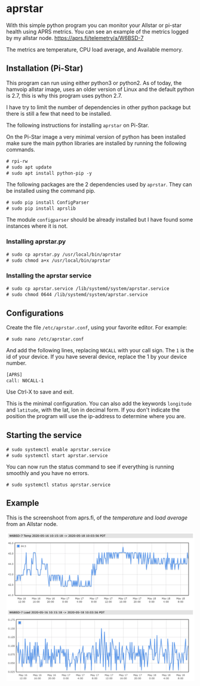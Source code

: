 # aprstar

With this simple python program you can monitor your Allstar or
pi-star health using APRS metrics.  You can see an example of the
metrics logged by my allstar node. https://aprs.fi/telemetry/a/W6BSD-7

The metrics are temperature, CPU load average, and Available memory.

## Installation (Pi-Star)

This program can run using either python3 or python2. As of today, the
hamvoip allstar image, uses an older version of Linux and the default
python is 2.7, this is why this program uses python 2.7.

I have try to limit the number of dependencies in other python package
but there is still a few that need to be installed.

The following instructions for installing `aprstar` on Pi-Star.

On the Pi-Star image a very minimal version of python has been
installed make sure the main python libraries are installed by running
the following commands.

```
# rpi-rw
# sudo apt update
# sudo apt install python-pip -y
```

The following packages are the 2 dependencies used by `aprstar`. They
can be installed using the command pip.

```
# sudo pip install ConfigParser
# sudo pip install aprslib
```

The module `configparser` should be already installed but I have found
some instances where it is not.

### Installing aprstar.py

```
# sudo cp aprstar.py /usr/local/bin/aprstar
# sudo chmod a+x /usr/local/bin/aprstar
```

### Installing the aprstar service

```
# sudo cp aprstar.service /lib/systemd/system/aprstar.service
# sudo chmod 0644 /lib/systemd/system/aprstar.service
```

## Configurations

Create the file `/etc/aprstar.conf`, using your favorite editor. For example:

```
# sudo nano /etc/aprstar.conf
```

And add the following lines, replacing `N0CALL` with your call
sign. The `1` is the id of your device. If you have several device,
replace the 1 by your device number.

```
[APRS]
call: N0CALL-1
```

Use Ctrl-X to save and exit.

This is the minimal configuration. You can also add the keywords
`longitude` and `latitude`, with the lat, lon in decimal form. If you
don't indicate the position the program will use the ip-address to
determine where you are.

## Starting the service

```
# sudo systemctl enable aprstar.service
# sudo systemctl start aprstar.service
```

You can now run the status command to see if everything is running
smoothly and you have no errors.

```
# sudo systemctl status aprstar.service
```

## Example

This is the screenshoot from aprs.fi, of the _temperature_ and _load average_ from an Allstar node.

![WSPR Picture](misc/Telemetry.png)
